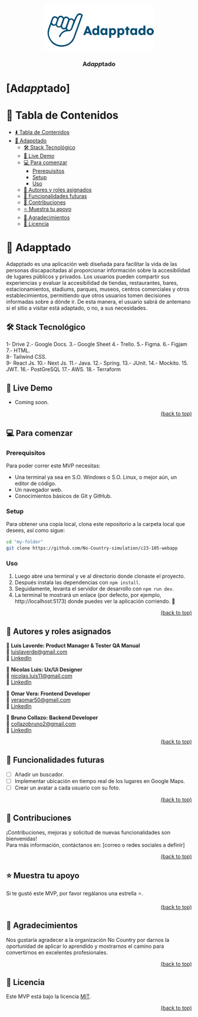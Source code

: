 <div align="center">

<img src="Logotipo.png" width="300">

  <br/>

  <h3><b>Ad<em><strong>app</strong></em>tado</b><h3>

</div>


# [Ad<em><strong>app</strong></em>tado]

<!-- Tabla de contenidos -->

# 📗 Tabla de Contenidos
- [⬇️ Tabla de Contenidos](#tabla-de-contenidos)
- [📖 Adapptado](#adapptado)
  - [🛠 Stack Tecnológico](#stack-tecnologico)
  - [🚀 Live Demo](#live-demo)
  - [💻 Para comenzar](#para-comenzar)
    - [Prerequisitos](#prerequisitos)
    - [Setup](#setup)
    - [Uso](#uso)
  - [👥 Autores y roles asignados](#autores-y-roles-asignados)
  - [🔭 Funcionalidades futuras](#funcionalidades-futuras)
  - [🤝 Contribuciones](#contribuciones)
  - [⭐️ Muestra tu apoyo](#muestra-tu-apoyo)
  - [🙏 Agradecimientos](#agradecimientos)
  - [📝 Licencia](#licencia)

<!-- Descripción del proyecto -->

# 📖 Adapptado

Adapptado es una aplicación web diseñada para facilitar la vida de las personas discapacitadas al proporcionar información sobre la accesibilidad de lugares públicos y privados. Los usuarios pueden compartir sus experiencias y evaluar la accesibilidad de tiendas, restaurantes, bares, estacionamientos, stadiums, parques, museos, centros comerciales y otros establecimientos, permitiendo que otros usuarios tomen decisiones informadas sobre a dónde ir. De esta manera, el usuario sabrá de antemano si el sitio a visitar está adaptado, o no, a sus necesidades.

<!-- Stack Tencológico -->

## 🛠 Stack Tecnológico

1- Drive
2.- Google Docs.
3.- Google Sheet
4.- Trello.
5.- Figma.
6.- Figjam
7.- HTML.  
8- Tailwind CSS.  
9- React Js.
10.- Next Js.
11.- Java.
12.- Spring.
13.- JUnit.
14.- Mockito.
15. JWT.
16.- PostGreSQL
17.- AWS.
18.- Terraform

<!-- Live Demo -->

## 🚀 Live Demo

- Coming soon.

<p align="right"><a href="#tabla-de-contenidos">(back to top)</a></p>

<!-- Para comenzar -->

## 💻 Para comenzar

### Prerequisitos

Para poder correr este MVP necesitas:

- Una terminal ya sea en S.O. Windows o S.O. Linux, o mejor aún, un editor de código.
- Un navegador web.
- Conocimientos básicos de Git y GitHub.

### Setup

Para obtener una copia local, clona este repositorio a la carpeta local que desees, así como sigue:

```sh
cd "my-folder"
git clone https://github.com/No-Country-simulation/c23-105-webapp
```

### Uso

1. Luego abre una terminal y ve al directorio donde clonaste el proyecto.
2. Después instala las dependencias con `npm install`.
3. Seguidamente, levanta el servidor de desarrollo con `npm run dev`.
4. La terminal te mostrará un enlace (por defecto, por ejemplo, http://localhost:5173) donde puedes ver la aplicación corriendo. 🚀

<p align="right"><a href="#tabla-de-contenidos">(back to top)</a></p>

<!-- Autores y roles asignados -->

## 👥 Autores y roles asignados

👤 **Luis Laverde: Product Manager & Tester QA Manual**  
📧 luislaverde@gmail.com  
🔗 [LinkedIn](https://www.linkedin.com/in/luis-laverde-functional-analyst-tester-and-developer/)  

👤 **Nicolas Luis: Ux/Ui Designer**  
📧 nicolas.luis11@gmail.com  
🔗 [LinkedIn](https://www.linkedin.com/in/nicolasluis/)  

👤 **Omar Vera: Frontend Developer**  
📧 veraomar50@gmail.com  
🔗 [LinkedIn](https://www.linkedin.com/in/omar-vera-a74b71249/)  

👤 **Bruno Collazo: Backend Developer**  
📧 collazobruno2@gmail.com  
🔗 [LinkedIn](https://www.linkedin.com/in/brunocollazo/)  

<p align="right"><a href="#tabla-de-contenidos">(back to top)</a></p>

<!-- Funcionalidades Futuras -->

## 🔭 Funcionalidades futuras

- [ ] Añadir un buscador.
- [ ] Implementar ubicación en tiempo real de los lugares en Google Maps.
- [ ] Crear un avatar a cada usuario con su foto.

<p align="right"><a href="#tabla-de-contenidos">(back to top)</a></p>

<!-- Contribuciones -->

## 🤝 Contribuciones

¡Contribuciones, mejoras y solicitud de nuevas funcionalidades son bienvenidas!  
Para más información, contáctanos en: [correo o redes sociales a definir]

<p align="right"><a href="#tabla-de-contenidos">(back to top)</a></p>

<!-- Muestra tu apoyo -->

## ⭐️ Muestra tu apoyo

Si te gustó este MVP, por favor regálanos una estrella ⭐.

<p align="right"><a href="#tabla-de-contenidos">(back to top)</a></p>

<!-- Agradecimientos -->

## 🙏 Agradecimientos

Nos gustaría agradecer a la organización No Country por darnos la oportunidad de aplicar lo aprendido y mostrarnos el camino para convertirnos en excelentes profesionales.

<p align="right"><a href="#tabla-de-contenidos">(back to top)</a></p>

<!-- Licencia -->

## 📝 Licencia

Este MVP está bajo la licencia [MIT](./LICENSE).

<p align="right"><a href="#tabla-de-contenidos">(back to top)</a></p>
